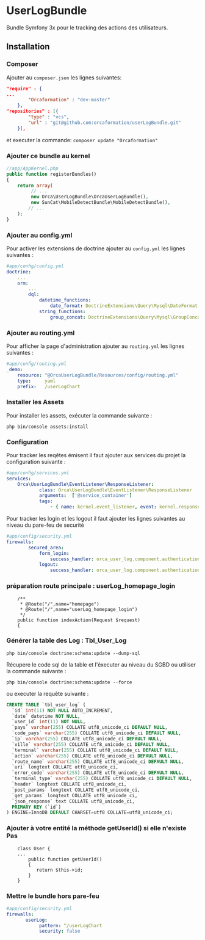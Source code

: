 # UserLogBundle

Bundle Symfony 3x pour le tracking des actions des utilisateurs.


Installation
------------

### Composer

Ajouter au `composer.json` les lignes suivantes:

```json
"require" : {
...
        "Orcaformation" : "dev-master"
    },
"repositories" : [{
        "type" : "vcs",
        "url" : "git@github.com:orcaformation/userLogBundle.git"
    }],    
```
et executer la commande:
`composer update "Orcaformation" `

### Ajouter ce bundle au kernel

```php
//app/AppKernel.php
public function registerBundles()
{
    return array(
         // ...
         new Orca\UserLogBundle\OrcaUserLogBundle(),
         new SunCat\MobileDetectBundle\MobileDetectBundle(),
        // ...
    );
}
```
### Ajouter au config.yml

Pour activer les extensions de doctrine ajouter au `config.yml` les lignes suivantes :

```yaml
#app/conﬁg/config.yml
doctrine:
    ...
    orm:
        ...
        dql:
            datetime_functions:
                date_format: DoctrineExtensions\Query\Mysql\DateFormat
            string_functions:
                group_concat: DoctrineExtensions\Query\Mysql\GroupConcat
```

### Ajouter au routing.yml

Pour afficher la page d'administration ajouter au `routing.yml` les lignes suivantes :
 
```yaml
#app/conﬁg/routing.yml
_demo:
    resource: "@OrcaUserLogBundle/Resources/config/routing.yml"
    type:     yaml
    prefix:   /userLogChart
```

### Installer les Assets
Pour installer les assets, exécuter la commande suivante : 
``` console 
php bin/console assets:install
```

### Configuration

Pour tracker les reqêtes émisent il faut ajouter aux services du projet la configuration suivante :

```yaml
#app/conﬁg/services.yml
services:
    Orca\UserLogBundle\EventListener\ResponseListener:
            class: Orca\UserLogBundle\EventListener\ResponseListener
            arguments:  ['@service_container']
            tags:
                - { name: kernel.event_listener, event: kernel.response, channel: security }
```

Pour tracker les login et les logout il faut ajouter les lignes suivantes au niveau du pare-feu de securité

```yaml
#app/config/security.yml
firewalls:
        secured_area:
            form_login:
                success_handler: orca_user_log.component.authentication.handler.login_success_handler
            logout:
                success_handler: orca_user_log.component.authentication.handler.logout_success_handler      # redirect, no_redirect, redirect_without_path
```
### préparation route principale : userLog_homepage_login

```DefaultController
    /**
     * @Route("/",name="homepage")
     * @Route("/",name="userLog_homepage_login")
     */
    public function indexAction(Request $request)
    {
```
### Générer la table des Log : Tbl_User_Log
``` console 
php bin/console doctrine:schema:update --dump-sql
```

Récupere le code sql de la table et l'éxecuter au niveau du SGBD ou utiliser la commande suivante :
 
``` console
php bin/console doctrine:schema:update --force
```
ou executer la requête suivante : 
``` sql
CREATE TABLE `tbl_user_log` (
  `id` int(11) NOT NULL AUTO_INCREMENT,
  `date` datetime NOT NULL,
  `user_id` int(11) NOT NULL,
  `pays` varchar(255) COLLATE utf8_unicode_ci DEFAULT NULL,
  `code_pays` varchar(255) COLLATE utf8_unicode_ci DEFAULT NULL,
  `ip` varchar(255) COLLATE utf8_unicode_ci DEFAULT NULL,
  `ville` varchar(255) COLLATE utf8_unicode_ci DEFAULT NULL,
  `terminal` varchar(255) COLLATE utf8_unicode_ci DEFAULT NULL,
  `action` varchar(255) COLLATE utf8_unicode_ci DEFAULT NULL,
  `route_name` varchar(255) COLLATE utf8_unicode_ci DEFAULT NULL,
  `uri` longtext COLLATE utf8_unicode_ci,
  `error_code` varchar(255) COLLATE utf8_unicode_ci DEFAULT NULL,
  `terminal_type` varchar(255) COLLATE utf8_unicode_ci DEFAULT NULL,
  `header` longtext COLLATE utf8_unicode_ci,
  `post_params` longtext COLLATE utf8_unicode_ci,
  `get_params` longtext COLLATE utf8_unicode_ci,
  `json_response` text COLLATE utf8_unicode_ci,
  PRIMARY KEY (`id`)
) ENGINE=InnoDB DEFAULT CHARSET=utf8 COLLATE=utf8_unicode_ci;
```
### Ajouter à votre entité la méthode getUserId() si elle n'existe Pas
```User Entity
    class User {
    ...
        public function getUserId()
        {
           return $this->id;
        }
    }
```
### Mettre le bundle hors pare-feu
```yaml
#app/config/security.yml
firewalls:
       userLog:
            pattern: ^/userLogChart
            security: false 
```

